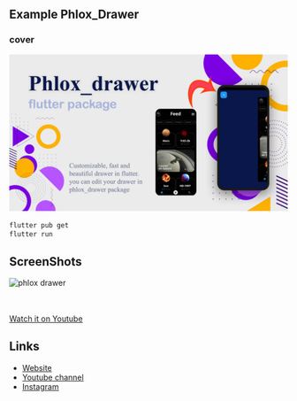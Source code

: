 ## Example Phlox_Drawer

### cover
![flutter phlox drawer](./assets/images/youtube-thumbnail.jpg?raw=true "Optional Title")

```
flutter pub get
flutter run
```
## ScreenShots

<img alt="phlox drawer" src="./assets/images/phlox_drawer.gif" height="512em"/>

<br><br>
[Watch it on Youtube](https://youtube.com)


## Links

* [Website](https://phloxcompany.com)
* [Youtube channel](https://www.youtube.com)
* [Instagram](https://instagram.com/phloxcompany)
